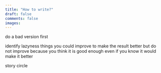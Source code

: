 ```yaml
---
title: "How to write?"
draft: false
comments: false
images:
---
```


do a bad version first

identify lazyness
things you could improve to make the result better
but do not improve because you think it is good enough
even if you know it would make it better

story circle

